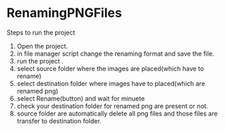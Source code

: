 # RenamingPNGFiles
Steps to run the project
1) Open the project.
2) in file manager script change the renaming format and save the file.
3) run the project .
4) select source folder where the images are placed(which have to rename)
5) select destination folder where images have to placed(which are renamed png)
6) select Rename(button) and wait for minuete
7) check your destination folder for renamed png are present or not.
8) source folder are automatically delete all png files and those files are transfer to destination folder.
